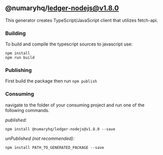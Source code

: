 ## @numaryhq/ledger-nodejs@v1.8.0

This generator creates TypeScript/JavaScript client that utilizes fetch-api.

### Building

To build and compile the typescript sources to javascript use:
```
npm install
npm run build
```

### Publishing

First build the package then run ```npm publish```

### Consuming

navigate to the folder of your consuming project and run one of the following commands.

_published:_

```
npm install @numaryhq/ledger-nodejs@v1.8.0 --save
```

_unPublished (not recommended):_

```
npm install PATH_TO_GENERATED_PACKAGE --save
